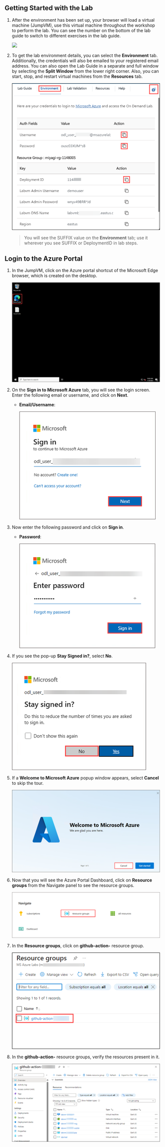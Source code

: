 ## Getting Started with the Lab

1. After the environment has been set up, your browser will load a virtual machine (JumpVM), use this virtual machine throughout the workshop to perform the lab. You can see the number on the bottom of the lab guide to switch to different exercises in the lab guide.

   ![](../media/gettingstartedpagenew1-v2.png)
 
1. To get the lab environment details, you can select the **Environment** tab. Additionally, the credentials will also be emailed to your registered email address. You can also open the Lab Guide in a separate and full window by selecting the **Split Window** from the lower right corner. Also, you can start, stop, and restart virtual machines from the **Resources** tab.

    ![](../media/gettingstartedpagenew2-v2.png)
   
   > You will see the SUFFIX value on the **Environment** tab; use it wherever you see SUFFIX or DeploymentID in lab steps.
 
## Login to the Azure Portal

1. In the JumpVM, click on the Azure portal shortcut of the Microsoft Edge browser, which is created on the desktop.

   ![](../media/gettingstartpage3.png)

1. On the **Sign in to Microsoft Azure** tab, you will see the login screen. Enter the following email or username, and click on **Next**. 

   * **Email/Username**: **<inject key="AzureAdUserEmail"></inject>**

     ![](../media/img4.png)
     
1. Now enter the following password and click on **Sign in**.
   
   * **Password**: **<inject key="AzureAdUserPassword"></inject>**

     ![](../media/img5.png)
   
1. If you see the pop-up **Stay Signed in?**, select **No**.

   ![](../media/img7.png)

1. If a **Welcome to Microsoft Azure** popup window appears, select **Cancel** to skip the tour.

    ![](../media/welcome-update.png)
   
1. Now that you will see the Azure Portal Dashboard, click on **Resource groups** from the Navigate panel to see the resource groups.

   ![](../media/img10.png)

1. In the **Resource groups**, click on **github-action-<inject key="DeploymentID" enableCopy="false"/>** resource group.

   ![](../media/resource-group.png)

1. In the **github-action-<inject key="DeploymentID" enableCopy="false"/>** resource groups, verify the resources present in it.

   ![](../media/rgname.png)
